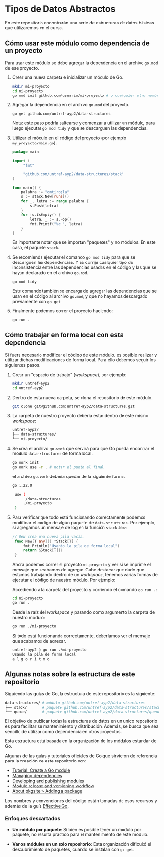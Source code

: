# Tipos de Datos Abstractos

En este repositorio encontrarán una serie de estructuras de datos básicas que
utilizaremos en el curso.

## Cómo usar este módulo como dependencia de un proyecto

Para usar este módulo se debe agregar la dependencia en el archivo `go.mod` de
ese proyecto.

1. Crear una nueva carpeta e inicializar un módulo de Go.

   ```bash
   mkdir mi-proyecto
   cd mi-proyecto
   go mod init github.com/usuario/mi-proyecto # o cualquier otro nombre
   ```

2. Agregar la dependencia en el archivo `go.mod` del proyecto.

   ```bash
   go get github.com/untref-ayp2/data-structures
   ```

   Nota: este paso podría saltearse y comenzar a utilizar un módulo, para luego
   ejecutar `go mod tidy` y que se descarguen las dependencias.

3. Utilizar el módulo en el código del proyecto (por ejemplo
   `my_proyecto/main.go`).

   ```go
   package main

   import (
        "fmt"

        "github.com/untref-ayp2/data-structures/stack"
   )

   func main() {
       palabra := "omtirogla"
       s := stack.New[rune]()
       for _, letra := range palabra {
           s.Push(letra)
       }
       for !s.IsEmpty() {
           letra, _ := s.Pop()
           fmt.Printf("%c ", letra)
       }
   }
   ```

   Es importante notar que se importan "paquetes" y no módulos. En este caso, el
   paquete `stack`.

4. Se recomienda ejecutar el comando `go mod tidy` para que se descarguen
   las dependencias. Y se corrija cualquier tipo de inconsistencia entre las
   dependencias usadas en el código y las que se hayan declarado en el archivo
   `go.mod`.

   ```bash
   go mod tidy
   ```

   Este comando también se encarga de agregar las dependencias que se usan en el
   código al archivo `go.mod`, y que no hayamos descargado previamente con
   `go get`.

5. Finalmente podemos correr el proyecto haciendo:

   ```bash
   go run .
   ```

## Cómo trabajar en forma local con esta dependencia

Si fuera necesario modificar el código de este módulo, es posible realizar y
utilizar dichas modificaciones de forma local. Para ello debemos seguir los
siguientes pasos.

1. Crear un "espacio de trabajo" (_workspace_), por ejemplo:

   ```bash
   mkdir untref-ayp2
   cd untref-ayp2
   ```

2. Dentro de esta nueva carpeta, se clona el repositorio de este módulo.

   ```bash
   git clone git@github.com:untref-ayp2/data-structures.git
   ```

3. La carpeta de nuestro proyecto debería estar dentro de este mismo
   _workspace_:

   ```bash
   untref-ayp2/
   ├── data-structures/
   └── mi-proyecto/
   ```

4. Se crea el archivo `go.work` que servirá para que Go pueda encontrar el
   módulo `data-structures` de forma local.

   ```bash
   go work init
   go work use -r . # notar el punto al final
   ```

   el archivo `go.work` debería quedar de la siguiente forma:

   ```bash
   go 1.22.0

    use (
        ./data-structures
        ./mi-proyecto
    )
   ```

5. Para verificar que todo está funcionando correctamente podemos modificar el
   código de algún paquete de `data-structures`. Por ejemplo, si agregámos un
   mensaje de log en la función `stack.New`:

   ```go
   // New crea una nueva pila vacía.
    func New[T any]() *Stack[T] {
        fmt.Println("Usando la pila de forma local")
        return &Stack[T]{}
    }
   ```

   Ahora podemos correr el proyecto `mi-proyecto` y ver si se imprime el mensaje
   que acabamos de agregar. Cabe destacar que dado que estamos trabajando dentro
   de un _workspace_, tenemos varias formas de ejecutar el código de nuestro
   módulo. Por ejemplo:

   Accediendo a la carpeta del proyecto y corriendo el comando `go run .`:

   ```bash
   cd mi-proyecto
   go run .
   ```

   Desde la raíz del _workspace_ y pasando como argumento la carpeta de nuestro
   módulo:

   ```bash
   go run ./mi-proyecto
   ```

   Si todo está funcionando correctamente, deberíamos ver el mensaje que
   acabamos de agregar.

   ```bash
   untref-ayp2 ❯ go run ./mi-proyecto
   Usando la pila de forma local
   a l g o r i t m o
   ```

## Algunas notas sobre la estructura de este repositorio

Siguiendo las guías de Go, la estructura de este repositorio es la siguiente:

```bash
data-structures/ # módulo github.com/untref-ayp2/data-structures
├── stack/       # paquete github.com/untref-ayp2/data-structures/stack
└── queue/       # paquete github.com/untref-ayp2/data-structures/queue
```

El objetivo de publicar todas la estructuras de datos en un unico repositorio es
para facilitar su mantenimiento y distribución. Además, se busca que sea
sencillo de utilizar como dependencia en otros proyectos.

Esta estructura está basada en la organización de los módulos estandar de Go.

Algunas de las guías y tutoriales oficiales de Go que sirvieron de referencia
para la creación de este repositorio son:

- [Tutorial: Create a Go module](https://golang.org/doc/tutorial/create-module)
- [Managing dependencies](https://go.dev/doc/modules/managing-dependencies)
- [Developing and publishing modules](https://go.dev/doc/modules/developing)
- [Module release and versioning workflow](https://go.dev/doc/modules/release-workflow)
- [About pkgsite > Adding a package](https://pkg.go.dev/about#adding-a-package)

Los nombres y convenciones del código están tomadas de esos recursos y además de
la guía [Effective Go](https://golang.org/doc/effective_go).

### Enfoques descartados

- **Un módulo por paquete**: Si bien es posible tener un módulo por paquete, no
  resulta práctico para el mantenimiento de este módulo.

- **Varios módulos en un solo repositorio**: Esta organización dificultó el
  descubrimiento de paquetes, cuando se instalan con `go get`.
